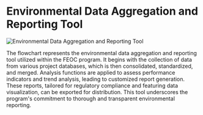 # Environmental Data Aggregation and Reporting Tool

![Environmental Data Aggregation and Reporting Tool](file-1j5UzyQ7vyWIYC4ZcbpfT2MD)

The flowchart represents the environmental data aggregation and reporting tool utilized within the FEOC program. It begins with the collection of data from various project databases, which is then consolidated, standardized, and merged. Analysis functions are applied to assess performance indicators and trend analysis, leading to customized report generation. These reports, tailored for regulatory compliance and featuring data visualization, can be exported for distribution. This tool underscores the program's commitment to thorough and transparent environmental reporting.
